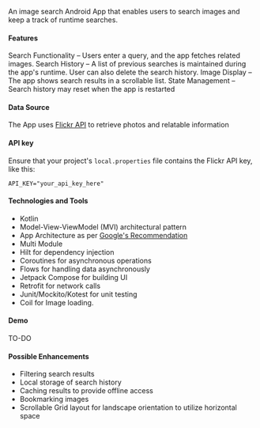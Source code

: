 An image search Android App that enables users to search images and keep a track of runtime searches.

#### Features

Search Functionality – Users enter a query, and the app fetches related images.
Search History – A list of previous searches is maintained during the app's runtime. User can also delete the search history.
Image Display – The app shows search results in a scrollable list.
State Management – Search history may reset when the app is restarted

#### Data Source

The App uses [Flickr API](https://www.flickr.com/services/api/flickr.photos.search.html) to retrieve photos and relatable information

#### API key

Ensure that your project's ```local.properties``` file contains the Flickr API key, like this:

```API_KEY="your_api_key_here"```

#### Technologies and Tools 

- Kotlin 
- Model-View-ViewModel (MVI) architectural pattern
- App Architecture as per [Google's Recommendation](https://developer.android.com/topic/architecture)
- Multi Module
- Hilt for dependency injection
- Coroutines for asynchronous operations
- Flows for handling data asynchronously
- Jetpack Compose for building UI
- Retrofit for network calls
- Junit/Mockito/Kotest for unit testing 
- Coil for Image loading.

#### Demo

TO-DO

#### Possible Enhancements
- Filtering search results
- Local storage of search history 
- Caching results to provide offline access
- Bookmarking images 
- Scrollable Grid layout for landscape orientation to utilize horizontal space
